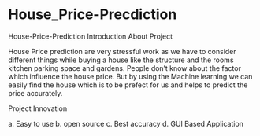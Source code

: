 # House_Price-Precdiction
House-Price-Prediction
Introduction About Project

House Price prediction are very stressful work as we have to consider different things while buying a house like the structure and the rooms kitchen parking space and gardens. People don’t know about the factor which influence the house price. But by using the Machine learning we can easily find the house which is to be prefect for us and helps to predict the price accurately.

Project Innovation

a. Easy to use b. open source c. Best accuracy d. GUI Based Application
